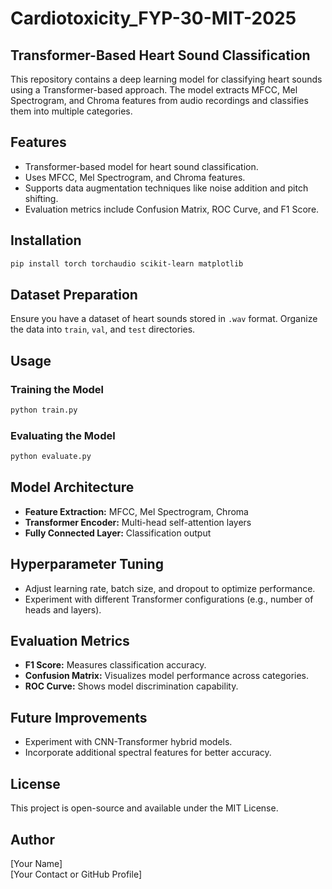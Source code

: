 # Cardiotoxicity_FYP-30-MIT-2025

## Transformer-Based Heart Sound Classification

This repository contains a deep learning model for classifying heart sounds using a Transformer-based approach. The model extracts MFCC, Mel Spectrogram, and Chroma features from audio recordings and classifies them into multiple categories.

## Features
- Transformer-based model for heart sound classification.
- Uses MFCC, Mel Spectrogram, and Chroma features.
- Supports data augmentation techniques like noise addition and pitch shifting.
- Evaluation metrics include Confusion Matrix, ROC Curve, and F1 Score.

## Installation
```bash
pip install torch torchaudio scikit-learn matplotlib
```

## Dataset Preparation
Ensure you have a dataset of heart sounds stored in `.wav` format. Organize the data into `train`, `val`, and `test` directories.

## Usage

### Training the Model
```python
python train.py
```

### Evaluating the Model
```python
python evaluate.py
```

## Model Architecture
- **Feature Extraction:** MFCC, Mel Spectrogram, Chroma
- **Transformer Encoder:** Multi-head self-attention layers
- **Fully Connected Layer:** Classification output

## Hyperparameter Tuning
- Adjust learning rate, batch size, and dropout to optimize performance.
- Experiment with different Transformer configurations (e.g., number of heads and layers).

## Evaluation Metrics
- **F1 Score:** Measures classification accuracy.
- **Confusion Matrix:** Visualizes model performance across categories.
- **ROC Curve:** Shows model discrimination capability.

## Future Improvements
- Experiment with CNN-Transformer hybrid models.
- Incorporate additional spectral features for better accuracy.

## License
This project is open-source and available under the MIT License.

## Author
[Your Name]  
[Your Contact or GitHub Profile]

